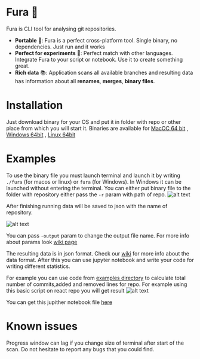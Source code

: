 # Fura 🚛
Fura is CLI tool for analysing git repositories.

 - **Portable** 👣: Fura is a perfect cross-platform tool. Single binary, no dependencies.  Just run and it works
 - **Perfect for experiments** 🔬: Perfect match with other languages. Integrate Fura to your script or notebook. Use it to create something great. 
 - **Rich data** 📚: Application scans all available branches and resulting data has information about all **renames**, **merges**, **binary files**. 

# Installation
Just download binary for your OS and put it in folder with repo or other place from which you will start it.
Binaries are available for [MacOC 64 bit](https://github.com/cali4888/fura/blob/master/fura-darwin-amd64) , [Windows 64bit](https://github.com/cali4888/fura/blob/master/fura-windows-amd64.exe) , [Linux 64bit](https://github.com/cali4888/fura/blob/master/fura-linux-amd64)


# Examples
To use the binary file you must launch terminal and launch it by writing `./fura` (for macos or linux) or `fura` (for Windows). In Windows it can be launched without entering the terminal. You can either put binary file to the folder with repository either pass the `-r` param with path of repo. 
![alt text](https://github.com/cali4888/fura/blob/master/images/scan_start.png)

After finishing running data will be saved to json with the name of repository. 

![alt text](https://github.com/cali4888/fura/blob/master/images/json_saved.png)

You can pass `-output` param to change the output file name. 
For more info about params look [wiki page](https://github.com/cali4888/fura/wiki/Params-list)

The resulting data is in json format. Check our [wiki](https://github.com/cali4888/fura/wiki/Data-format) for more info about the data format. After this you can use jupyter notebook and write your code for writing different statistics. 

For example you can use code from [examples directory](https://github.com/cali4888/fura/tree/master/examples) to calculate total number of commits,added and removed lines for repo. 
For example using this basic script on react repo you will get result ![alt text](https://github.com/cali4888/fura/blob/master/images/basic_example.png)

You can get this jupither notebook file [here](https://github.com/cali4888/fura/blob/master/examples/basic_example.ipynb)

# Known issues 
Progress window can lag if you change size of terminal after start of the scan. 
Do not hesitate to report any bugs that you could find. 

